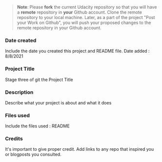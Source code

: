 >**Note**: Please **fork** the current Udacity repository so that you will have a **remote** repository in **your** Github account. Clone the remote repository to your local machine. Later, as a part of the project "Post your Work on Github", you will push your proposed changes to the remote repository in your Github account.

### Date created
Include the date you created this project and README file.
Date added : 8/8/2021

### Project Title
Stage three of git the Project Title

### Description
Describe what your project is about and what it does

### Files used
Include the files used : README

### Credits
It's important to give proper credit. Add links to any repo that inspired you or blogposts you consulted.

